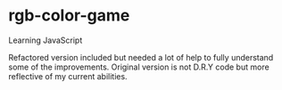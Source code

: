 # rgb-color-game
Learning JavaScript

Refactored version included but needed a lot of help to fully understand some of the improvements.
Original version is not D.R.Y code but more reflective of my current abilities.
